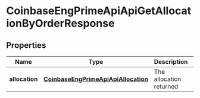 
# CoinbaseEngPrimeApiApiGetAllocationByOrderResponse

## Properties
Name | Type | Description | Notes
------------ | ------------- | ------------- | -------------
**allocation** | [**CoinbaseEngPrimeApiApiAllocation**](CoinbaseEngPrimeApiApiAllocation.md) | The allocation returned | 




